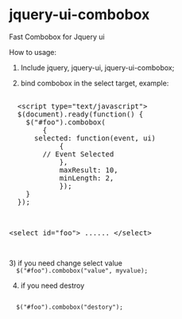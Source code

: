 jquery-ui-combobox
==================

Fast Combobox for Jquery ui

How to usage:

1) Include jquery, jquery-ui, jquery-ui-combobox;

2) bind combobox in the select target, example:

<pre>

  &lt;script type="text/javascript">
  $(document).ready(function() {
    $("#foo").combobox(
		{
      selected: function(event, ui) 
			{
        // Event Selected
			},
  			maxResult: 10,
  			minLength: 2,
			}); 
    }
  });
  </script>


  &lt;select id="foo">
    ......
  &lt;/select>

</pre>
3) if you need change select value 
<code>
  $("#foo").combobox("value", myvalue);
</code>

4) if you need destroy 
<code>
  $("#foo").combobox("destory");
</code>

